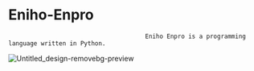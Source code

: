 # Eniho-Enpro


                                          Eniho Enpro is a programming language written in Python.
![Untitled_design-removebg-preview](https://user-images.githubusercontent.com/101030146/236366582-0ced72a1-b20d-4a2c-b442-330dcdc3aef8.png)


